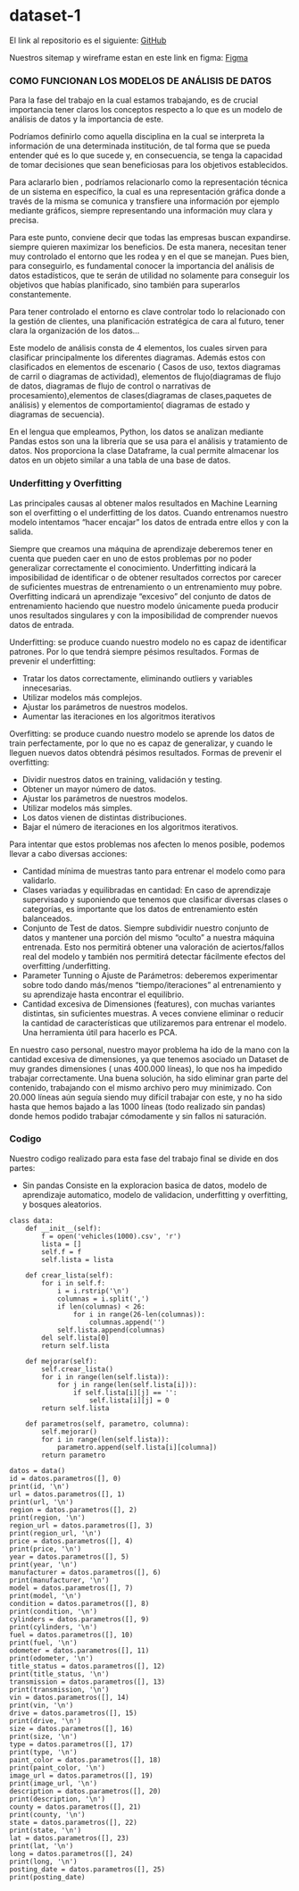 # dataset-1

El link al repositorio es el siguiente: [ GitHub](https://github.com/migueliiin/dataset-1)

Nuestros sitemap y wireframe estan en este link en figma: [ Figma](https://www.figma.com/file/gZkqWm9Caiq4GtCqs90ncU/Prototipo-web?node-id=0%3A1)


### COMO FUNCIONAN LOS MODELOS DE ANÁLISIS DE DATOS
Para la fase del trabajo en la cual estamos trabajando, es de crucial importancia tener claros los conceptos respecto a lo que es un modelo de análisis de datos y la importancia de este.

Podríamos definirlo como aquella disciplina en la cual se interpreta la información de una determinada institución, de tal forma  que se pueda entender qué es lo que sucede y, en consecuencia, se tenga la capacidad de tomar decisiones que sean beneficiosas para los objetivos establecidos.

Para aclararlo bien , podríamos relacionarlo como la representación técnica de un sistema en específico, la cual  es una representación gráfica donde a través de la misma se comunica y transfiere una información por ejemplo mediante gráficos, siempre representando una información muy clara y precisa.

Para este punto, conviene decir que todas las empresas buscan expandirse. siempre quieren maximizar los beneficios. De esta manera, necesitan tener muy controlado el entorno que les rodea y en el que se manejan.
Pues bien, para conseguirlo, es fundamental conocer la importancia del análisis de datos estadísticos, que te serán de utilidad no solamente para conseguir los objetivos que habías planificado, sino también para superarlos constantemente.

Para tener controlado el entorno es clave controlar todo lo relacionado con la gestión de clientes, una planificación estratégica de cara al futuro, tener clara la organización de los datos…

Este modelo de análisis consta de 4 elementos, los cuales sirven para clasificar principalmente los diferentes diagramas. Además estos con clasificados en elementos de escenario ( Casos de uso, textos diagramas de carril o diagramas de actividad), elementos de flujo(diagramas de flujo de datos, diagramas de flujo de control o narrativas de procesamiento),elementos de clases(diagramas de clases,paquetes de análisis) y elementos de comportamiento( diagramas de estado y diagramas de secuencia).

En el lengua que empleamos, Python, los datos se analizan mediante Pandas estos son una  la librería que se usa para el análisis y tratamiento de datos. Nos proporciona la clase Dataframe, la cual permite almacenar los datos en un objeto similar a una tabla de una base de datos.



### Underfitting y Overfitting

Las principales causas al obtener malos resultados en Machine Learning son el overfitting o el underfitting de los datos. Cuando entrenamos nuestro modelo intentamos “hacer encajar” los datos de entrada entre ellos y con la salida. 

Siempre que creamos una máquina de aprendizaje deberemos tener en cuenta que pueden caer en uno de estos problemas por no poder generalizar correctamente el conocimiento. Underfitting indicará la imposibilidad de identificar o de obtener resultados correctos por carecer de suficientes muestras de entrenamiento o un entrenamiento muy pobre. Overfitting indicará un aprendizaje “excesivo” del conjunto de datos de entrenamiento haciendo que nuestro modelo únicamente pueda producir unos resultados singulares y con la imposibilidad de comprender nuevos datos de entrada.

Underfitting: se produce cuando nuestro modelo no es capaz de identificar patrones. Por lo que tendrá siempre pésimos resultados. Formas de prevenir el underfitting:
* Tratar los datos correctamente, eliminando outliers y variables innecesarias. 
* Utilizar modelos más complejos. 
* Ajustar los parámetros de nuestros modelos.
* Aumentar las iteraciones en los algoritmos iterativos


Overfitting: se produce cuando nuestro modelo se aprende los datos de train perfectamente, por lo que no es capaz de generalizar, y cuando le lleguen nuevos datos obtendrá pésimos resultados. Formas de prevenir el overfitting:
* Dividir nuestros datos en training, validación y testing.
* Obtener un mayor número de datos.
* Ajustar los parámetros de nuestros modelos.
* Utilizar modelos más simples.
* Los datos vienen de distintas distribuciones.
* Bajar el número de iteraciones en los algoritmos iterativos.

Para intentar que estos problemas nos afecten lo menos posible, podemos llevar a cabo diversas acciones:
* Cantidad mínima de muestras tanto para entrenar el modelo como para validarlo.
* Clases variadas y equilibradas en cantidad: En caso de aprendizaje supervisado y suponiendo que tenemos que clasificar diversas clases o categorías, es importante que los datos de entrenamiento estén balanceados. 
* Conjunto de Test de datos. Siempre subdividir nuestro conjunto de datos y mantener una porción del mismo “oculto” a nuestra máquina entrenada. Esto nos permitirá obtener una valoración de aciertos/fallos real del modelo y también nos permitirá detectar fácilmente efectos del overfitting /underfitting.
* Parameter Tunning o Ajuste de Parámetros: deberemos experimentar sobre todo dando más/menos “tiempo/iteraciones” al entrenamiento y su aprendizaje hasta encontrar el equilibrio.
* Cantidad excesiva de Dimensiones (features), con muchas variantes distintas, sin suficientes muestras. A veces conviene eliminar o reducir la cantidad de características que utilizaremos para entrenar el modelo. Una herramienta útil para hacerlo es PCA.


En nuestro caso personal, nuestro mayor problema ha ido de la mano con la cantidad excesiva de dimensiones, ya que tenemos asociado un Dataset de muy grandes dimensiones ( unas 400.000 líneas), lo que nos ha impedido trabajar correctamente. Una buena solución, ha sido eliminar gran parte del contenido, trabajando con el mismo archivo pero muy minimizado. Con 20.000 líneas aún seguía siendo muy difícil trabajar con este, y no ha sido hasta que hemos bajado a las 1000 líneas (todo realizado sin pandas) donde hemos podido trabajar cómodamente y sin fallos ni saturación.


### Codigo
Nuestro codigo realizado para esta fase del trabajo final se divide en dos partes:
* Sin pandas
Consiste en la exploracion basica de datos, modelo de aprendizaje automatico, modelo de validacion, underfitting y overfitting, y bosques aleatorios.
```
class data:
    def __init__(self):
        f = open('vehicles(1000).csv', 'r')
        lista = []
        self.f = f
        self.lista = lista
    
    def crear_lista(self):
        for i in self.f:
            i = i.rstrip('\n')
            columnas = i.split(',')
            if len(columnas) < 26:
                for i in range(26-len(columnas)):
                    columnas.append('')
            self.lista.append(columnas)
        del self.lista[0]
        return self.lista
    
    def mejorar(self):
        self.crear_lista()
        for i in range(len(self.lista)):
            for j in range(len(self.lista[i])):
                if self.lista[i][j] == '':
                    self.lista[i][j] = 0
        return self.lista
    
    def parametros(self, parametro, columna):
        self.mejorar()
        for i in range(len(self.lista)):
            parametro.append(self.lista[i][columna])
        return parametro 

datos = data()
id = datos.parametros([], 0)
print(id, '\n')
url = datos.parametros([], 1)
print(url, '\n')
region = datos.parametros([], 2)
print(region, '\n')
region_url = datos.parametros([], 3)
print(region_url, '\n')
price = datos.parametros([], 4)
print(price, '\n')
year = datos.parametros([], 5)
print(year, '\n')
manufacturer = datos.parametros([], 6)
print(manufacturer, '\n')
model = datos.parametros([], 7)
print(model, '\n')
condition = datos.parametros([], 8)
print(condition, '\n')
cylinders = datos.parametros([], 9)
print(cylinders, '\n')
fuel = datos.parametros([], 10)
print(fuel, '\n')
odometer = datos.parametros([], 11)
print(odometer, '\n')
title_status = datos.parametros([], 12)
print(title_status, '\n')
transmission = datos.parametros([], 13)
print(transmission, '\n')
vin = datos.parametros([], 14)
print(vin, '\n')
drive = datos.parametros([], 15)
print(drive, '\n')
size = datos.parametros([], 16)
print(size, '\n')
type = datos.parametros([], 17)
print(type, '\n')
paint_color = datos.parametros([], 18)
print(paint_color, '\n')
image_url = datos.parametros([], 19)
print(image_url, '\n')
description = datos.parametros([], 20)
print(description, '\n')
county = datos.parametros([], 21)
print(county, '\n')
state = datos.parametros([], 22)
print(state, '\n')
lat = datos.parametros([], 23)
print(lat, '\n')
long = datos.parametros([], 24)
print(long, '\n')
posting_date = datos.parametros([], 25)
print(posting_date)
```






